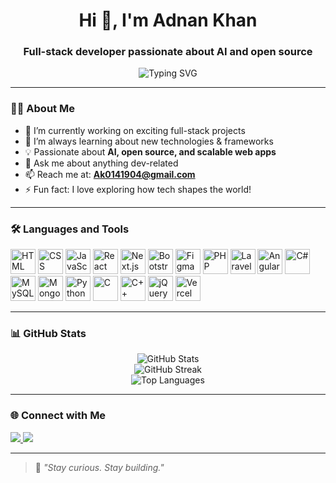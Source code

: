 <h1 align="center">Hi 👋, I'm Adnan Khan</h1>
<h3 align="center">Full-stack developer passionate about AI and open source</h3>

<p align="center">
  <img src="https://readme-typing-svg.demolab.com?font=Fira+Code&size=22&pause=1000&color=36BCF7&center=true&vCenter=true&width=440&lines=Full-stack+Developer;Open+Source+Contributor;Always+learning+new+tech" alt="Typing SVG" />
</p>

---

### 🙋‍♂️ About Me

- 🔭 I’m currently working on exciting full-stack projects  
- 🌱 I’m always learning about new technologies & frameworks  
- 💡 Passionate about **AI, open source, and scalable web apps**  
- 💬 Ask me about anything dev-related  
- 📫 Reach me at: **Ak0141904@gmail.com**  
- ⚡ Fun fact: I love exploring how tech shapes the world!

---

### 🛠️ Languages and Tools

<p align="left">
  <img src="https://cdn.jsdelivr.net/gh/devicons/devicon/icons/html5/html5-original.svg" width="40" alt="HTML" />
  <img src="https://cdn.jsdelivr.net/gh/devicons/devicon/icons/css3/css3-original.svg" width="40" alt="CSS" />
  <img src="https://cdn.jsdelivr.net/gh/devicons/devicon/icons/javascript/javascript-original.svg" width="40" alt="JavaScript" />
  <img src="https://cdn.jsdelivr.net/gh/devicons/devicon/icons/react/react-original.svg" width="40" alt="React" />
  <img src="https://cdn.jsdelivr.net/gh/devicons/devicon/icons/nextjs/nextjs-original.svg" width="40" alt="Next.js" />
  <img src="https://cdn.jsdelivr.net/gh/devicons/devicon/icons/bootstrap/bootstrap-original.svg" width="40" alt="Bootstrap" />
  <img src="https://cdn.jsdelivr.net/gh/devicons/devicon/icons/figma/figma-original.svg" width="40" alt="Figma" />
  <img src="https://cdn.jsdelivr.net/gh/devicons/devicon/icons/php/php-original.svg" width="40" alt="PHP" />
  <img src="[[[https://cdn.jsdelivr.net/gh/devicons/devicon/icons/laravel/laravel-plain.svg](https://th.bing.com/th/id/R.1e1fed11b21be3e31a809b15eb1fd167?rik=JXR4X6n8TnAnHQ&pid=ImgRaw&r=0)](https://th.bing.com/th/id/R.0b0787a46a54bd36dd482c19126eb570?rik=YYe8%2b7yCI3Hi9Q&pid=ImgRaw&r=0)](https://www.svgrepo.com/show/303379/laravel-logo.svg)" width="40" alt="Laravel" />
  <img src="https://cdn.jsdelivr.net/gh/devicons/devicon/icons/angularjs/angularjs-original.svg" width="40" alt="Angular" />
  <img src="https://cdn.jsdelivr.net/gh/devicons/devicon/icons/csharp/csharp-original.svg" width="40" alt="C#" />
  <img src="https://cdn.jsdelivr.net/gh/devicons/devicon/icons/mysql/mysql-original.svg" width="40" alt="MySQL" />
  <img src="https://cdn.jsdelivr.net/gh/devicons/devicon/icons/mongodb/mongodb-original.svg" width="40" alt="MongoDB" />
  <img src="https://cdn.jsdelivr.net/gh/devicons/devicon/icons/python/python-original.svg" width="40" alt="Python" />
  <img src="https://cdn.jsdelivr.net/gh/devicons/devicon/icons/c/c-original.svg" width="40" alt="C" />
  <img src="https://cdn.jsdelivr.net/gh/devicons/devicon/icons/cplusplus/cplusplus-original.svg" width="40" alt="C++" />
  <img src="https://cdn.jsdelivr.net/gh/devicons/devicon/icons/jquery/jquery-original.svg" width="40" alt="jQuery" />
  <img src="https://cdn.jsdelivr.net/gh/devicons/devicon/icons/vercel/vercel-original.svg" width="40" alt="Vercel" />
</p>

---

### 📊 GitHub Stats

<p align="center">
  <img src="https://github-readme-stats.vercel.app/api?username=Omni-Developer&show_icons=true&theme=tokyonight" alt="GitHub Stats" />
  <br />
  <img src="https://github-readme-streak-stats.herokuapp.com?user=Omni-Developer&theme=tokyonight" alt="GitHub Streak" />
  <br />
  <img src="https://github-readme-stats.vercel.app/api/top-langs/?username=Omni-Developer&layout=compact&theme=tokyonight" alt="Top Languages" />
</p>

---

### 🌐 Connect with Me

<p>
  <a href="[https://www.linkedin.com/in/YOUR-LINKEDIN/](https://www.linkedin.com/in/adnan-khalid-6b9bb8337?utm_source=share&utm_campaign=share_via&utm_content=profile&utm_medium=android_app)" target="_blank">
    <img src="https://img.shields.io/badge/LinkedIn-blue?style=for-the-badge&logo=linkedin&logoColor=white" />
  </a>
  <a href="mailto:ak0141904@gmail.com">
    <img src="https://img.shields.io/badge/Gmail-D14836?style=for-the-badge&logo=gmail&logoColor=white" />
  </a>
</p>

---

> 🧠 *"Stay curious. Stay building."*

